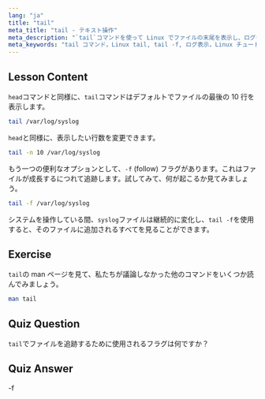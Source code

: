 ```yaml
---
lang: "ja"
title: "tail"
meta_title: "tail - テキスト操作"
meta_description: "`tail`コマンドを使って Linux でファイルの末尾を表示し、ログを監視する方法を学びます。リアルタイム更新のための`tail -f`を発見しましょう。Linux の旅を始めましょう！"
meta_keywords: "tail コマンド，Linux tail, tail -f, ログ表示，Linux チュートリアル，Linux 初心者，Linux ガイド"
---
```


## Lesson Content

`head`コマンドと同様に、`tail`コマンドはデフォルトでファイルの最後の 10 行を表示します。

```bash
tail /var/log/syslog
```

`head`と同様に、表示したい行数を変更できます。

```bash
tail -n 10 /var/log/syslog
```

もう一つの便利なオプションとして、`-f` (follow) フラグがあります。これはファイルが成長するにつれて追跡します。試してみて、何が起こるか見てみましょう。

```bash
tail -f /var/log/syslog
```

システムを操作している間、`syslog`ファイルは継続的に変化し、`tail -f`を使用すると、そのファイルに追加されるすべてを見ることができます。

## Exercise

`tail`の man ページを見て、私たちが議論しなかった他のコマンドをいくつか読んでみましょう。

```bash
man tail
```

## Quiz Question

`tail`でファイルを追跡するために使用されるフラグは何ですか？

## Quiz Answer

-f
